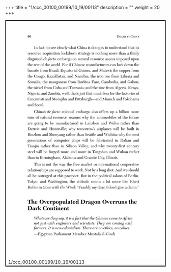 +++
title = "1/ccc_00100_00199/10_19/00113"
description = ""
weight = 20
+++

<table style="border:2px solid black;max-width:800px;max-height:800px;" 
><tr><td>
<img class="center-fit-jpg"
src="/jpg_/out_jpg_dbc_113.jpg">
1/ccc_00100_00199/10_19/00113
</img></td></tr></table>
